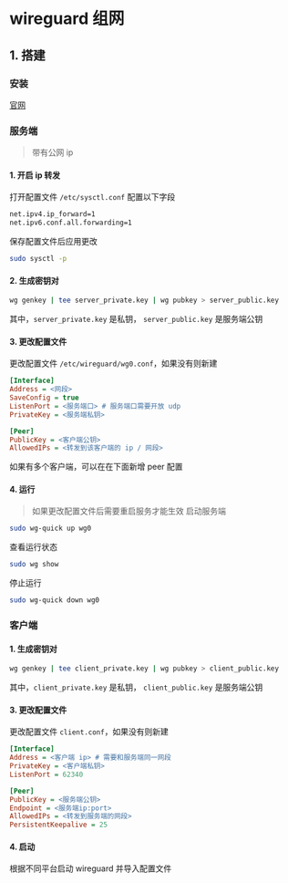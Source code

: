 # wireguard 组网

## 1. 搭建

### 安装

[官网](https://www.wireguard.com/install/)

### 服务端
> 带有公网 ip

#### 1. 开启 ip 转发
打开配置文件 `/etc/sysctl.conf` 配置以下字段
```bash
net.ipv4.ip_forward=1
net.ipv6.conf.all.forwarding=1
```

保存配置文件后应用更改
```bash
sudo sysctl -p
```

#### 2. 生成密钥对

```bash
wg genkey | tee server_private.key | wg pubkey > server_public.key
```
其中，`server_private.key` 是私钥， `server_public.key` 是服务端公钥

#### 3. 更改配置文件

更改配置文件 `/etc/wireguard/wg0.conf`，如果没有则新建
```ini
[Interface]
Address = <网段>
SaveConfig = true
ListenPort = <服务端口> # 服务端口需要开放 udp
PrivateKey = <服务端私钥>

[Peer]
PublicKey = <客户端公钥>
AllowedIPs = <转发到该客户端的 ip / 网段>
```

如果有多个客户端，可以在在下面新增 peer 配置

#### 4. 运行
> 如果更改配置文件后需要重启服务才能生效
启动服务端
```bash
sudo wg-quick up wg0
```

查看运行状态
```bash
sudo wg show
```

停止运行
```bash
sudo wg-quick down wg0
```

### 客户端

#### 1. 生成密钥对
```bash
wg genkey | tee client_private.key | wg pubkey > client_public.key
```
其中，`client_private.key` 是私钥， `client_public.key` 是服务端公钥

#### 3. 更改配置文件

更改配置文件 `client.conf`，如果没有则新建
```ini
[Interface]
Address = <客户端 ip> # 需要和服务端同一网段
PrivateKey = <客户端私钥>
ListenPort = 62340

[Peer]
PublicKey = <服务端公钥>
Endpoint = <服务端ip:port>
AllowedIPs = <转发到服务端的网段>
PersistentKeepalive = 25
```
#### 4. 启动
根据不同平台启动 wireguard 并导入配置文件


